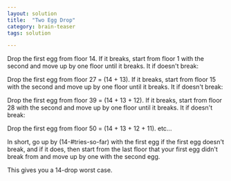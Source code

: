```yaml
---
layout: solution
title:  "Two Egg Drop"
category: brain-teaser
tags: solution

---
```


Drop the first egg from floor 14.  If it breaks, start from floor 1 with the second and move up by one floor until it breaks.  It if doesn't break:

Drop the first egg from floor 27 = (14 + 13).  If it breaks, start from floor 15 with the second and move up by one floor until it breaks.  It if doesn't break:

Drop the first egg from floor 39 = (14 + 13 + 12).  If it breaks, start from floor 28 with the second and move up by one floor until it breaks.  It if doesn't break:

Drop the first egg from floor 50 = (14 + 13 + 12 + 11).  etc...

In short, go up by (14-#tries-so-far) with the first egg if the first egg doesn't break, and if it does, then start from the last floor that your first egg didn't break from and move up by one with the second egg.

This gives you a 14-drop worst case.
